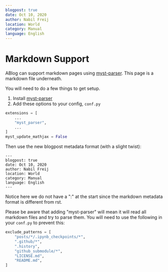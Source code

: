 ```yaml
---
blogpost: true
date: Oct 10, 2020
author: Nabil Freij
location: World
category: Manual
language: English
---
```


# Markdown Support

ABlog can support markdown pages using [myst-parser](https://pypi.org/project/myst-parser/).
This page is a markdown file underneath.

You will need to do a few things to get setup.

1. Install [myst-parser](https://pypi.org/project/myst-parser/)
2. Add these options to your config, `conf.py`

```python
extensions = [
    ...
    "myst_parser",
    ...
]
myst_update_mathjax = False
```

Then use the new blogpost metadata format (with a slight twist):

```
---
blogpost: true
date: Oct 10, 2020
author: Nabil Freij
location: World
category: Manual
language: English
---
```

Notice here we do not have a ":" at the start since the markdown metadata format is different from rst.

Please be aware that adding "myst-parser" will mean it will read all markdown files and try to parse them.
You will need to use the following in your `conf.py` to prevent this:

```python
exclude_patterns = [
    "posts/*/.ipynb_checkpoints/*",
    ".github/*",
    ".history",
    "github_submodule/*",
    "LICENSE.md",
    "README.md",
]
```
